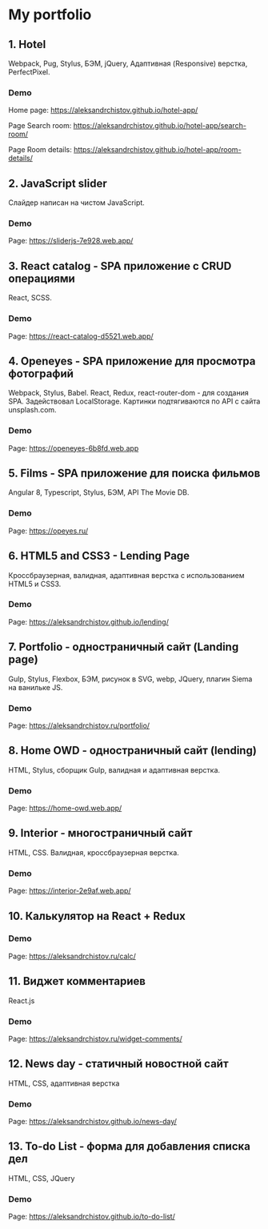 # My portfolio

<h2>1. Hotel</h2>
<p>Webpack, Pug, Stylus, БЭМ, jQuery, Адаптивная (Responsive) верстка, PerfectPixel.</p>

<h3>Demo</h3>
<p>Home page: <a href="https://aleksandrchistov.github.io/hotel-app/" target="_blank" el= "noopener">https://aleksandrchistov.github.io/hotel-app/</a></p>
<p>Page Search room: <a href="https://aleksandrchistov.github.io/hotel-app/search-room/" target="_blank" el= "noopener">https://aleksandrchistov.github.io/hotel-app/search-room/</a></p>
<p>Page Room details: <a href="https://aleksandrchistov.github.io/hotel-app/room-details/" target="_blank" el= "noopener">https://aleksandrchistov.github.io/hotel-app/room-details/</a></p>

<h2>2. JavaScript slider</h2>
<p>Слайдер написан на чистом JavaScript.</p>

<h3>Demo</h3>
<p>Page: <a href="https://sliderjs-7e928.web.app/" target="_blank" el= "noopener">https://sliderjs-7e928.web.app/</a></p>

<h2>3. React catalog - SPA приложение с CRUD операциями</h2>
<p>React, SCSS.</p>

<h3>Demo</h3>
<p>Page: <a href="https://react-catalog-d5521.web.app/" target="_blank" el= "noopener">https://react-catalog-d5521.web.app/</a></p>

<h2>4. Openeyes - SPA приложение для просмотра фотографий</h2>
<p>Webpack, Stylus, Babel. React, Redux, react-router-dom - для создания SPA. Задействовал LocalStorage. Картинки подтягиваются по API с сайта unsplash.com.</p>

<h3>Demo</h3>
<p>Page: <a href="https://openeyes-6b8fd.web.app" target="_blank" el= "noopener">https://openeyes-6b8fd.web.app</a></p>

<h2>5. Films - SPA приложение для поиска фильмов</h2>
<p>Angular 8, Typescript, Stylus, БЭМ, API The Movie DB.</p>

<h3>Demo</h3>
<p>Page: <a href="https://opeyes.ru/" target="_blank" el= "noopener">https://opeyes.ru/</a></p>

<h2>6. HTML5 and CSS3 - Lending Page</h2>
<p>Кроссбраузерная, валидная, адаптивная верстка с использованием HTML5 и CSS3.</p>

<h3>Demo</h3>
<p>Page: <a href="https://aleksandrchistov.github.io/lending/" target="_blank" el= "noopener">https://aleksandrchistov.github.io/lending/</a></p>

<h2>7. Portfolio - одностраничный сайт (Landing page)</h2>
<p>Gulp, Stylus, Flexbox, БЭМ, рисунок в SVG, webp, JQuery, плагин Siema на ванильке JS.</p>

<h3>Demo</h3>
<p>Page: <a href="https://aleksandrchistov.ru/portfolio/" target="_blank" el= "noopener">https://aleksandrchistov.ru/portfolio/</a></p>

<h2>8. Home OWD - одностраничный сайт (lending)</h2>
<p>HTML, Stylus, сборщик Gulp, валидная и адаптивная верстка.</p>

<h3>Demo</h3>
<p>Page: <a href="https://home-owd.web.app/" target="_blank" el= "noopener">https://home-owd.web.app/</a></p>

<h2>9. Interior - многостраничный сайт</h2>
<p>HTML, CSS. Валидная, кроссбраузерная верстка.</p>

<h3>Demo</h3>
<p>Page: <a href="https://interior-2e9af.web.app/" target="_blank" el= "noopener">https://interior-2e9af.web.app/</a></p>

<h2>10. Калькулятор на React + Redux</h2>

<h3>Demo</h3>
<p>Page: <a href="https://aleksandrchistov.ru/calc/" target="_blank" el= "noopener">https://aleksandrchistov.ru/calc/</a></p>

<h2>11. Виджет комментариев</h2>
<p>React.js</p>

<h3>Demo</h3>
<p>Page: <a href="https://aleksandrchistov.ru/widget-comments/" target="_blank" el= "noopener">https://aleksandrchistov.ru/widget-comments/</a></p>

<h2>12. News day - статичный новостной сайт</h2>
<p>HTML, CSS, адаптивная верстка</p>

<h3>Demo</h3>
<p>Page: <a href="https://aleksandrchistov.github.io/news-day/" target="_blank" el= "noopener">https://aleksandrchistov.github.io/news-day/</a></p>

<h2>13. To-do List - форма для добавления списка дел</h2>
<p>HTML, CSS, JQuery</p>

<h3>Demo</h3>
<p>Page: <a href="https://aleksandrchistov.github.io/to-do-list/" target="_blank" el= "noopener">https://aleksandrchistov.github.io/to-do-list/</a></p>

